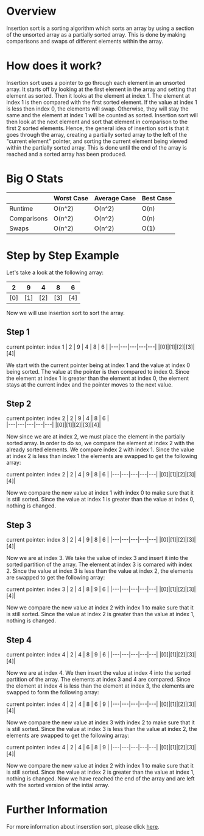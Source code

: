 # Overview

Insertion sort is a sorting algorithm which sorts an array by using a section of the unsorted array as a partially sorted array. This is done by making comparisons and swaps of different elements within the array.

# How does it work?

Insertion sort uses a pointer to go through each element in an unsorted array. It starts off by looking at the first element in the array and setting that element as sorted. Then it looks at the element at index 1. The element at index 1 is then compared with the first sorted element. If the value at index 1 is less then index 0, the elements will swap. Otherwise, they will stay the same and the element at index 1 will be counted as sorted. Insertion sort will then look at the next element and sort that element in comparison to the first 2 sorted elements. Hence, the general idea of insertion sort is that it goes through the array, creating a partially sorted array to the left of the "current element" pointer, and sorting the current element being viewed within the partially sorted array. This is done until the end of the array is reached and a sorted array has been produced.

# Big O Stats

|            | Worst Case | Average Case | Best Case |
|------------|------------|--------------|-----------|
| Runtime    | O(n^2)     | O(n^2)       |  O(n)     |
| Comparisons| O(n^2)     | O(n^2)       |  O(n)     |
| Swaps      | O(n^2)     | O(n^2)       |  O(1)     |

# Step by Step Example

Let's take a look at the following array:


| 2 | 9 | 4 | 8 | 6 |
|---|---|---|---|---|
|[0]|[1]|[2]|[3]|[4]|


Now we will use insertion sort to sort the array.

## Step 1

current pointer: index 1
| 2 | 9 | 4 | 8 | 6 |
|---|---|---|---|---|
|[0]|[1]|[2]|[3]|[4]|

We start with the current pointer being at index 1 and the value at index 0 being sorted. The value at the pointer is then compared to index 0. Since the element at index 1 is greater than the element at index 0, the element stays at the current index and the pointer moves to the next value.

## Step 2

current pointer: index 2
| 2 | 9 | 4 | 8 | 6 |  
|---|---|---|---|---|
|[0]|[1]|[2]|[3]|[4]|

Now since we are at index 2, we must place the element in the partially sorted array. In order to do so, we compare the element at index 2 with the already sorted elements. We compare index 2 with index 1. Since the value at index 2 is less than index 1 the elements are swapped to get the following array:

current pointer: index 2
| 2 | 4 | 9 | 8 | 6 |
|---|---|---|---|---|
|[0]|[1]|[2]|[3]|[4]|

Now we compare the new value at index 1 with index 0 to make sure that it is still sorted. Since the value at index 1 is greater than the value at index 0, nothing is changed.

## Step 3

current pointer: index 3
| 2 | 4 | 9 | 8 | 6 |
|---|---|---|---|---|
|[0]|[1]|[2]|[3]|[4]|

Now we are at index 3. We take the value of index 3 and insert it into the sorted partition of the array. The element at index 3 is comared with index 2. Since the value at index 3 is less than the value at index 2, the elements are swapped to get the following array:

current pointer: index 3
| 2 | 4 | 8 | 9 | 6 |
|---|---|---|---|---|
|[0]|[1]|[2]|[3]|[4]|

Now we compare the new value at index 2 with index 1 to make sure that it is still sorted. Since the value at index 2 is greater than the value at index 1, nothing is changed.

## Step 4

current pointer: index 4
| 2 | 4 | 8 | 9 | 6 |
|---|---|---|---|---|
|[0]|[1]|[2]|[3]|[4]|

Now we are at index 4. We then insert the value at index 4 into the sorted partition of the array. The elements at index 3 and 4 are compared. Since the element at index 4 is less than the element at index 3, the elements are swapped to form the following array:

current pointer: index 4
| 2 | 4 | 8 | 6 | 9 |
|---|---|---|---|---|
|[0]|[1]|[2]|[3]|[4]|

Now we compare the new value at index 3 with index 2 to make sure that it is still sorted. Since the value at index 3 is less than the value at index 2, the elements are swapped to get the following array:

current pointer: index 4
| 2 | 4 | 6 | 8 | 9 |
|---|---|---|---|---|
|[0]|[1]|[2]|[3]|[4]|

Now we compare the new value at index 2 with index 1 to make sure that it is still sorted. Since the value at index 2 is greater than the value at index 1, nothing is changed. Now we have reached the end of the array and are left with the sorted version of the intial array.

# Further Information

For more information about inserstion sort, please click [here](https://en.wikipedia.org/wiki/Insertion_sort).